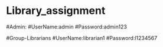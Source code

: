 # Library_assignment
#Admin:
#UserName:admin
#Password:admin123



#Group-Librarians
#UserName:librarian1
#Password:l1234567
